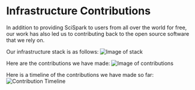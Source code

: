 Infrastructure Contributions
====

In addition to providing SciSpark to users from all over the world for free, our work has also led us to contributing back to the open source software that we rely on.

Our infrastructure stack is as follows:
![Image of stack](http://i.imgsafe.org/75e1e0f9fd.png)

Here are the contributions we have made:
![Image of contributions](https://i.imgsafe.org/75b9629141.png)

Here is a timeline of the contributions we have made so far:
![Contribution Timeline](http://i.imgsafe.org/83daa68967.png)
